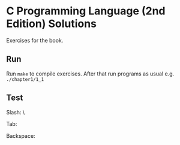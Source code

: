 # C Programming Language (2nd Edition) Solutions

Exercises for the book.

## Run

Run `make` to compile exercises. After that run programs as usual e.g. `./chapter1/1_1`

## Test

Slash: \

Tab: 	

Backspace: 
